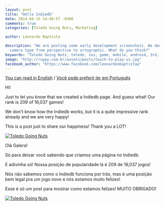 ```yaml
---
layout: post
title: "Hello Indiedb"
date: 2014-04-15 14:49:57 -0300
comments: true
categories: [Toledo Going Nuts, Marketing]

author: Leonardo Baptista

description: "We are posting some early development screenshots. We decided to change the
  camera type from perspective to ortographic. What do you think?"
keywords: "Toledo Going Nuts, toledo, ios, game, mobile, android, 3rd, person, shooter, sketch, work in progress"
image: "http://ruppy.com.br/assets/posts/touch-to-play-ss.jpg"
facebook_author: "https://www.facebook.com/leonardoobaptistaa"
---
```


<a href="#en" class="english-button">You can read in English</a>
/
<a href="#pt" class="portuguese-button">Você pode preferir ler em Português</a>

<div class="english" markdown="1">
Hi!

Just to let you know that we created a Indiedb page.
And guess what! Our rank is 209 of 16,037 games!

We don't know how the Indiedb works, but it is a quite impressive rank already
and we are very happy!

This is a post just to share our happiness! Thank you a LOT!

<a href="http://www.indiedb.com/games/toledo-going-nuts" title="View Toledo Going Nuts on Indie DB" target="_blank"><img src="http://button.indiedb.com/popularity/medium/games/31503.png" alt="Toledo Going Nuts" /></a>
</div>

<div class="portuguese" markdown="1">
  Olá Galera!

  Só para deixar você sabendo que criamos uma página no Indiedb.

  E adivinha só! Nossa posição de popularidade lá é 209 de 16,037 jogos!

  Nós não sabemos como o Indiedb funciona por trás, mas é uma posição bem legal
  pra um jogo novo e nós estamos muito felizes!

  Esse é só um post para mostrar como estamos felizes! MUITO OBRIGADO!

  <a href="http://www.indiedb.com/games/toledo-going-nuts" title="View Toledo Going Nuts on Indie DB" target="_blank"><img src="http://button.indiedb.com/popularity/medium/games/31503.png" alt="Toledo Going Nuts" /></a>
</div>